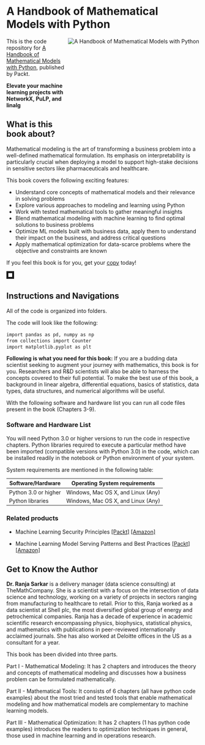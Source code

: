 # A Handbook of Mathematical Models with Python
<a href="https://www.packtpub.com/product/a-handbook-of-mathematical-models-with-python/9781804616703?utm_source=Github&utm_medium=repository&utm_campaign=9781804616703"><img src="https://content.packt.com/B18943/cover_image_small.jpg" alt="A Handbook of Mathematical
Models with Python" height="256px" align="right"></a>

This is the code repository for [A Handbook of Mathematical Models with Python](https://www.packtpub.com/product/a-handbook-of-mathematical-models-with-python/9781804616703?utm_source=Github&utm_medium=repository&utm_campaign=9781804616703), published by Packt.

**Elevate your machine learning projects with NetworkX, PuLP, and linalg**

## What is this book about?
Mathematical modeling is the art of transforming a business problem into a well-defined mathematical formulation. Its emphasis on interpretability is particularly crucial when deploying a model to support high-stake decisions in sensitive sectors like pharmaceuticals and healthcare.

This book covers the following exciting features: 
* Understand core concepts of mathematical models and their relevance in solving problems
* Explore various approaches to modeling and learning using Python
* Work with tested mathematical tools to gather meaningful insights
* Blend mathematical modeling with machine learning to find optimal solutions to business problems
* Optimize ML models built with business data, apply them to understand their impact on the business, and address critical questions
* Apply mathematical optimization for data-scarce problems where the objective and constraints are known

If you feel this book is for you, get your [copy](https://www.amazon.com/dp/B0C8Z3NMT8) today!

<a href="https://www.packtpub.com/?utm_source=github&utm_medium=banner&utm_campaign=GitHubBanner"><img src="https://raw.githubusercontent.com/PacktPublishing/GitHub/master/GitHub.png" 
alt="https://www.packtpub.com/" border="5" /></a>


## Instructions and Navigations
All of the code is organized into folders.

The code will look like the following:
```
import pandas as pd, numpy as np
from collections import Counter
import matplotlib.pyplot as plt
```


**Following is what you need for this book:**
If you are a budding data scientist seeking to augment your journey with mathematics, this book is for you. Researchers and R&D scientists will also be able to harness the concepts covered to their full potential. To make the best use of this book, a background in linear algebra, differential equations, basics of statistics, data types, data structures, and numerical algorithms will be useful.

With the following software and hardware list you can run all code files present in the book (Chapters 3-9).


### Software and Hardware List

You will need Python 3.0 or higher versions to run the code in respective chapters. Python libraries
required to execute a particular method have been imported (compatible versions with Python 3.0)
in the code, which can be installed readily in the notebook or Python environment of your system.

System requirements are mentioned in the following table:

| Software/Hardware                   | Operating System requirements      |
| -------------------------           | -----------------------------------|
| Python 3.0 or higher                | Windows, Mac OS X, and Linux (Any) |                                
| Python libraries                    | Windows, Mac OS X, and Linux (Any) |


### Related products <Other books you may enjoy>
* Machine Learning Security Principles [[Packt]](https://www.packtpub.com/product/machine-learning-security-principles/9781804618851) [[Amazon]](https://www.amazon.com/dp/1804618853)

* Machine Learning Model Serving Patterns and Best Practices [[Packt]](https://www.packtpub.com/product/machine-learning-model-serving-patterns-and-best-practices/9781803249902) [[Amazon]](https://www.amazon.com/dp/B0BKGSVTF9)

## Get to Know the Author
**Dr. Ranja Sarkar**
is a delivery manager (data science consulting) at TheMathCompany. She is a
scientist with a focus on the intersection of data science and technology, working on a variety of
projects in sectors ranging from manufacturing to healthcare to retail. Prior to this, Ranja worked as
a data scientist at Shell plc, the most diversified global group of energy and petrochemical companies.
Ranja has a decade of experience in academic scientific research encompassing physics, biophysics,
statistical physics, and mathematics with publications in peer-reviewed internationally acclaimed
journals. She has also worked at Deloitte offices in the US as a consultant for a year.

This book has been divided into three parts. 

Part I - Mathematical Modeling: It has 2 chapters and introduces the theory and concepts of mathematical modeling and discusses how a business problem can be formulated mathematically. 

Part II - Mathematical Tools: It consists of 6 chapters (all have python code examples) about the most tried and tested tools that enable mathematical modeling and how mathematical models are complementary to machine learning models. 

Part III - Mathematical Optimization: It has 2 chapters (1 has python code examples) introduces the readers to optimization techniques in general, those used in machine learning and in operations research. 

